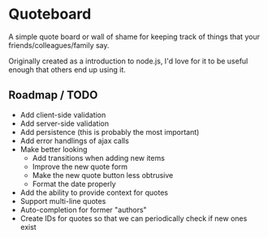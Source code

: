 # Quoteboard

A simple quote board or wall of shame for keeping track of things that your friends/colleagues/family say.

Originally created as a introduction to node.js, I'd love for it to be useful enough that others end up using it.

## Roadmap / TODO

 * Add client-side validation
 * Add server-side validation
 * Add persistence (this is probably the most important)
 * Add error handlings of ajax calls
 * Make better looking
	 * Add transitions when adding new items
	 * Improve the new quote form
	 * Make the new quote button less obtrusive
	 * Format the date properly
 * Add the ability to provide context for quotes
 * Support multi-line quotes
 * Auto-completion for former "authors"
 * Create IDs for quotes so that we can periodically check if new ones exist